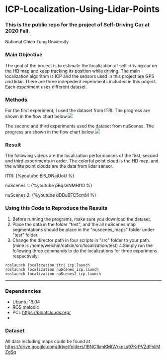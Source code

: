 # ICP-Localization-Using-Lidar-Points
### This is the public repo for the project of Self-Driving Car at 2020 Fall.
National Chiao Tung University

### Main Objective
The goal of the project is to estimate the localization of self-driving car on the HD map and keep tracking its position while driving. The main localization algorithm is ICP and the sensors used in this project are GPS and lidar.
There are three indepedent experiments included in this project. Each experiment uses different dataset.

### Methods
For the first experiment, I used the dataset from ITRI. The progress are shown in the flow chart below.![](https://i.imgur.com/QYqu7MB.jpg)

The second and third experiments used the dataset from nuScenes. The progress are shown in the flow chart below.![](https://i.imgur.com/dH6VdEf.jpg)

### Result
The following videos are the localization performances of the first, second and third experiments in order. The colorful point cloud is the HD map, and the white point clouds are the data from lidar sensor.

ITRI:
{%youtube El6_ONajUoU %}

nuScenes 1:
{%youtube pBqsVNMHf10 %}

nuScenes 2:
{%youtube dDDuBFC5cmM %}

### Using this Code to Reproduce the Results
1. Before running the programs, make sure you download the dataset.
2. Place the data in the folder "test", and the all nuScenes map segmentations should be place in the "nuscenes_maps" folder under "test" folder.
3. Change the director path in four scripts in "src" folder to your path.
(mine is /home/weichin/catkin/src/localization/test)
4.Simply run the following three commands to do the localizations for three experimens respectively:
```
roslaunch localization itri_icp.launch
roslaunch localization nuScenes_icp.launch
roslaunch localization nuScenes2_icp.launch
```


---
### Dependencies
* Ubuntu 18.04
* ROS melodic
* PCL <https://pointclouds.org/>
* 
### Dataset
All data including maps could be found at <https://drive.google.com/drive/folders/1BNC1kmKMfWrkpLs97KrPVZdFnliMZgSq>
